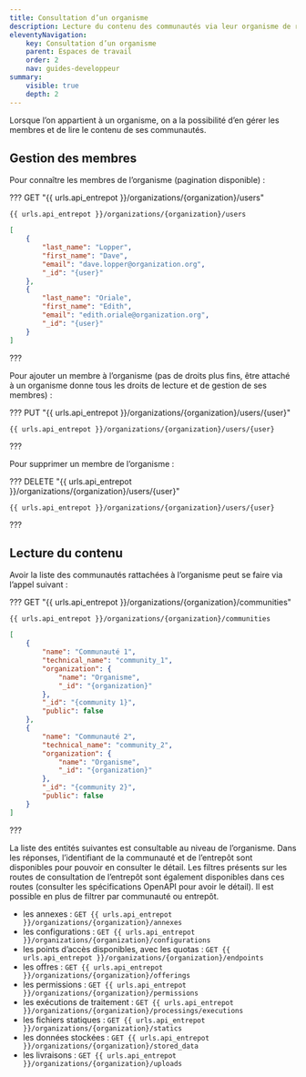 ```yaml
---
title: Consultation d’un organisme
description: Lecture du contenu des communautés via leur organisme de rattachement
eleventyNavigation:
    key: Consultation d’un organisme
    parent: Espaces de travail
    order: 2
    nav: guides-developpeur
summary:
    visible: true
    depth: 2
---
```


Lorsque l’on appartient à un organisme, on a la possibilité d’en gérer les membres et de lire le contenu de ses communautés.

## Gestion des membres

Pour connaître les membres de l’organisme (pagination disponible) :

??? GET "{{ urls.api_entrepot }}/organizations/{organization}/users"

``` title="Contenu" 
{{ urls.api_entrepot }}/organizations/{organization}/users
```

```json
[
    {
        "last_name": "Lopper",
        "first_name": "Dave",
        "email": "dave.lopper@organization.org",
        "_id": "{user}"
    },
    {
        "last_name": "Oriale",
        "first_name": "Edith",
        "email": "edith.oriale@organization.org",
        "_id": "{user}"
    }
]
```
???
<br>

Pour ajouter un membre à l’organisme (pas de droits plus fins, être attaché à un organisme donne tous les droits de lecture et de gestion de ses membres) :

??? PUT "{{ urls.api_entrepot }}/organizations/{organization}/users/{user}"

``` title="Contenu" 
{{ urls.api_entrepot }}/organizations/{organization}/users/{user}
```

???
<br>

Pour supprimer un membre de l’organisme :

??? DELETE "{{ urls.api_entrepot }}/organizations/{organization}/users/{user}"

``` title="Contenu" 
{{ urls.api_entrepot }}/organizations/{organization}/users/{user}
```

???
<br>

## Lecture du contenu

Avoir la liste des communautés rattachées à l’organisme peut se faire via l’appel suivant :

??? GET "{{ urls.api_entrepot }}/organizations/{organization}/communities"

``` title="Contenu" 
{{ urls.api_entrepot }}/organizations/{organization}/communities
```

```json
[
    {
        "name": "Communauté 1",
        "technical_name": "community_1",
        "organization": {
            "name": "Organisme",
            "_id": "{organization}"
        },
        "_id": "{community 1}",
        "public": false
    },
    {
        "name": "Communauté 2",
        "technical_name": "community_2",
        "organization": {
            "name": "Organisme",
            "_id": "{organization}"
        },
        "_id": "{community 2}",
        "public": false
    }
]
```
???
<br>

La liste des entités suivantes est consultable au niveau de l’organisme. Dans les réponses, l’identifiant de la communauté et de l’entrepôt sont disponibles pour pouvoir en consulter le détail. Les filtres présents sur les routes de consultation de l’entrepôt sont également disponibles dans ces routes (consulter les spécifications OpenAPI pour avoir le détail). Il est possible en plus de filtrer par communauté ou entrepôt.

* les annexes : `GET {{ urls.api_entrepot }}/organizations/{organization}/annexes`
* les configurations : `GET {{ urls.api_entrepot }}/organizations/{organization}/configurations`
* les points d’accès disponibles, avec les quotas : `GET {{ urls.api_entrepot }}/organizations/{organization}/endpoints`
* les offres : `GET {{ urls.api_entrepot }}/organizations/{organization}/offerings`
* les permissions : `GET {{ urls.api_entrepot }}/organizations/{organization}/permissions`
* les exécutions de traitement : `GET {{ urls.api_entrepot }}/organizations/{organization}/processings/executions`
* les fichiers statiques : `GET {{ urls.api_entrepot }}/organizations/{organization}/statics`
* les données stockées : `GET {{ urls.api_entrepot }}/organizations/{organization}/stored_data`
* les livraisons : `GET {{ urls.api_entrepot }}/organizations/{organization}/uploads`
